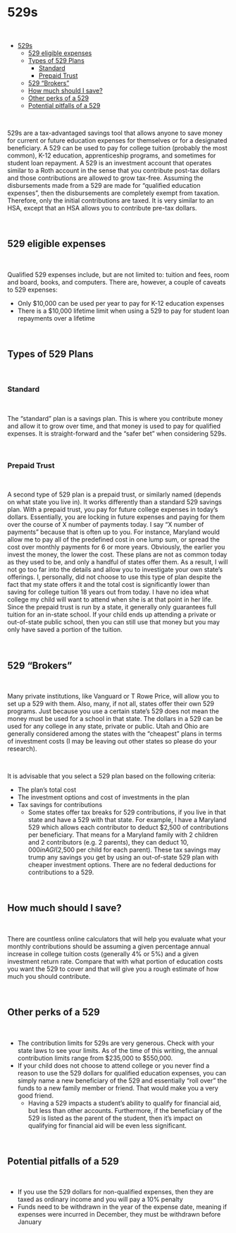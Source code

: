 # 529s

&nbsp;  

- [529s](#529s)
  - [529 eligible expenses](#529-eligible-expenses)
  - [Types of 529 Plans](#types-of-529-plans)
    - [Standard](#standard)
    - [Prepaid Trust](#prepaid-trust)
  - [529 “Brokers”](#529-brokers)
  - [How much should I save?](#how-much-should-i-save)
  - [Other perks of a 529](#other-perks-of-a-529)
  - [Potential pitfalls of a 529](#potential-pitfalls-of-a-529)

&nbsp;

529s are a tax-advantaged savings tool that allows anyone to save money for current or future education expenses for themselves or for a designated beneficiary. A 529 can be used to pay for college tuition (probably the most common), K-12 education, apprenticeship programs, and sometimes for student loan repayment. A 529 is an investment account that operates similar to a Roth account in the sense that you contribute post-tax dollars and those contributions are allowed to grow tax-free. Assuming the disbursements made from a 529 are made for “qualified education expenses”, then the disbursements are completely exempt from taxation. Therefore, only the initial contributions are taxed. It is very similar to an HSA, except that an HSA allows you to contribute pre-tax dollars.

&nbsp;  

## 529 eligible expenses

&nbsp;  

Qualified 529 expenses include, but are not limited to: tuition and fees, room and board, books, and computers. There are, however, a couple of caveats to 529 expenses:
- Only $10,000 can be used per year to pay for K-12 education expenses
- There is a $10,000 lifetime limit when using a 529 to pay for student loan repayments over a lifetime

&nbsp;

## Types of 529 Plans

&nbsp;

### Standard

&nbsp;

The “standard” plan is a savings plan. This is where you contribute money and allow it to grow over time, and that money is used to pay for qualified expenses. It is straight-forward and the “safer bet” when considering 529s.

&nbsp;

### Prepaid Trust

&nbsp;

A second type of 529 plan is a prepaid trust, or similarly named (depends on what state you live in). It works differently than a standard 529 savings plan. With a prepaid trust, you pay for future college expenses in today’s dollars. Essentially, you are locking in future expenses and paying for them over the course of X number of payments today. I say “X number of payments” because that is often up to you. For instance, Maryland would allow me to pay all of the predefined cost in one lump sum, or spread the cost over monthly payments for 6 or more years. Obviously, the earlier you invest the money, the lower the cost. These plans are not as common today as they used to be, and only a handful of states offer them. As a result, I will not go too far into the details and allow you to investigate your own state’s offerings. I, personally, did not choose to use this type of plan despite the fact that my state offers it and the total cost is significantly lower than saving for college tuition 18 years out from today. I have no idea what college my child will want to attend when she is at that point in her life. Since the prepaid trust is run by a state, it generally only guarantees full tuition for an in-state school. If your child ends up attending a private or out-of-state public school, then you can still use that money but you may only have saved a portion of the tuition. 

&nbsp;

## 529 “Brokers”

&nbsp;

Many private institutions, like Vanguard or T Rowe Price, will allow you to set up a 529 with them. Also, many, if not all, states offer their own 529 programs. Just because you use a certain state’s 529 does not mean the money must be used for a school in that state. The dollars in a 529 can be used for any college in any state, private or public. Utah and Ohio are generally considered among the states with the “cheapest” plans in terms of investment costs (I may be leaving out other states so please do your research). 

&nbsp;

It is advisable that you select a 529 plan based on the following criteria:
- The plan’s total cost
- The investment options and cost of investments in the plan
- Tax savings for contributions
  - Some states offer tax breaks for 529 contributions, if you live in that state and have a 529 with that state. For example, I have a Maryland 529 which allows each contributor to deduct $2,500 of contributions per beneficiary. That means for a Maryland family with 2 children and 2 contributors (e.g. 2 parents), they can deduct $10,000 in AGI ($2,500 per child for each parent). These tax savings may trump any savings you get by using an out-of-state 529 plan with cheaper investment options. There are no federal deductions for contributions to a 529.

&nbsp;

## How much should I save?

&nbsp;

There are countless online calculators that will help you evaluate what your monthly contributions should be assuming a given percentage annual increase in college tuition costs (generally 4% or 5%) and a given investment return rate. Compare that with what portion of education costs you want the 529 to cover and that will give you a rough estimate of how much you should contribute.

&nbsp;

## Other perks of a 529

&nbsp;

- The contribution limits for 529s are very generous. Check with your state laws to see your limits. As of the time of this writing, the annual contribution limits range from $235,000 to $550,000.
- If your child does not choose to attend college or you never find a reason to use the 529 dollars for qualified education expenses, you can simply name a new beneficiary of the 529 and essentially “roll over” the funds to a new family member or friend. That would make you a very good friend.
  - Having a 529 impacts a student’s ability to qualify for financial aid, but less than other accounts. Furthermore, if the beneficiary of the 529 is listed as the parent of the student, then it’s impact on qualifying for financial aid will be even less significant.

&nbsp;

## Potential pitfalls of a 529

&nbsp;

- If you use the 529 dollars for non-qualified expenses, then they are taxed as ordinary income and you will pay a 10% penalty
- Funds need to be withdrawn in the year of the expense date, meaning if expenses were incurred in December, they must be withdrawn before January

